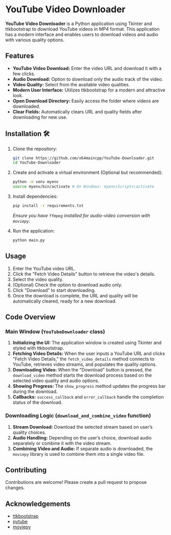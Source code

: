 # YouTube Video Downloader

**YouTube Video Downloader** is a Python application using Tkinter and ttkbootstrap to download YouTube videos in MP4 format. This application has a modern interface and enables users to download videos and audio with various quality options.

## Features

- **YouTube Video Download:** Enter the video URL and download it with a few clicks.
- **Audio Download:** Option to download only the audio track of the video.
- **Video Quality:** Select from the available video qualities.
- **Modern User Interface:** Utilizes ttkbootstrap for a modern and attractive look.
- **Open Download Directory:** Easily access the folder where videos are downloaded.
- **Clear Fields:** Automatically clears URL and quality fields after downloading for new use.

## Installation 🛠

1. Clone the repository:
   ```sh
   git clone https://github.com/x64maincpp/YouTube-Downloader.git
   cd YouTube-Downloader
   ```

2. Create and activate a virtual environment (Optional but recommended):
   ```sh
   python -m venv myenv
   source myenv/bin/activate # On Windows: myenv\Scripts\activate
   ```

3. Install dependencies:
   ```sh
   pip install -r requirements.txt
   ```

   *Ensure you have `ffmpeg` installed for audio-video conversion with `moviepy`.*

4. Run the application:
   ```sh
   python main.py
   ```

## Usage

1. Enter the YouTube video URL.
2. Click the "Fetch Video Details" button to retrieve the video's details.
3. Select the video quality.
4. (Optional) Check the option to download audio only.
5. Click "Download" to start downloading.
6. Once the download is complete, the URL and quality will be automatically cleared, ready for a new download.

## Code Overview

### Main Window (`YouTubeDownloader` class)

1. **Initializing the UI:** The application window is created using Tkinter and styled with ttkbootstrap. 
2. **Fetching Video Details:** When the user inputs a YouTube URL and clicks "Fetch Video Details," the `fetch_video_details` method connects to YouTube, retrieves video streams, and populates the quality options.
3. **Downloading Video:** When the "Download" button is pressed, the `download_video` method starts the download process based on the selected video quality and audio options.
4. **Showing Progress:** The `show_progress` method updates the progress bar during the download.
5. **Callbacks:** `success_callback` and `error_callback` handle the completion status of the download.

### Downloading Logic (`download_and_combine_video` function)

1. **Stream Download:** Download the selected stream based on user’s quality choices.
2. **Audio Handling:** Depending on the user’s choice, download audio separately or combine it with the video stream.
3. **Combining Video and Audio:** If separate audio is downloaded, the `moviepy` library is used to combine them into a single video file.

## Contributing

Contributions are welcome! Please create a pull request to propose changes.

## Acknowledgements

- [ttkbootstrap](https://github.com/israel-dryer/ttkbootstrap)
- [pytube](https://github.com/pytube/pytube)
- [moviepy](https://github.com/Zulko/moviepy)
